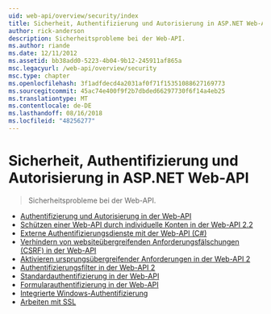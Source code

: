 ```yaml
---
uid: web-api/overview/security/index
title: Sicherheit, Authentifizierung und Autorisierung in ASP.NET Web-API | Microsoft-Dokumentation
author: rick-anderson
description: Sicherheitsprobleme bei der Web-API.
ms.author: riande
ms.date: 12/11/2012
ms.assetid: bb38add0-5223-4b04-9b12-245911af865a
msc.legacyurl: /web-api/overview/security
msc.type: chapter
ms.openlocfilehash: 3f1adfdecd4a2031af0f71f15351088627169773
ms.sourcegitcommit: 45ac74e400f9f2b7dbded66297730f6f14a4eb25
ms.translationtype: MT
ms.contentlocale: de-DE
ms.lasthandoff: 08/16/2018
ms.locfileid: "48256277"
---
```

<a name="security-authentication-and-authorization-in-aspnet-web-api"></a>Sicherheit, Authentifizierung und Autorisierung in ASP.NET Web-API
====================
> Sicherheitsprobleme bei der Web-API.


- [Authentifizierung und Autorisierung in der Web-API](authentication-and-authorization-in-aspnet-web-api.md)
- [Schützen einer Web-API durch individuelle Konten in der Web-API 2.2](individual-accounts-in-web-api.md)
- [Externe Authentifizierungsdienste mit der Web-API (C#)](external-authentication-services.md)
- [Verhindern von websiteübergreifenden Anforderungsfälschungen (CSRF) in der Web-API](preventing-cross-site-request-forgery-csrf-attacks.md)
- [Aktivieren ursprungsübergreifender Anforderungen in der Web-API 2](enabling-cross-origin-requests-in-web-api.md)
- [Authentifizierungsfilter in der Web-API 2](authentication-filters.md)
- [Standardauthentifizierung in der Web-API](basic-authentication.md)
- [Formularauthentifizierung in der Web-API](forms-authentication.md)
- [Integrierte Windows-Authentifizierung](integrated-windows-authentication.md)
- [Arbeiten mit SSL](working-with-ssl-in-web-api.md)
